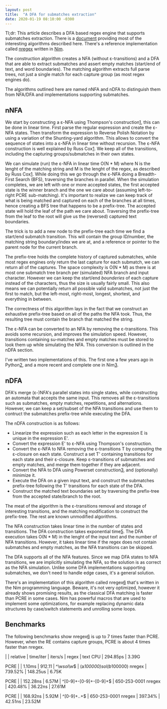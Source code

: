 ```yaml
---
layout: post
title:  "A DFA for submatches extraction"
date: 2020-01-19 08:10:00 -0300
---
```


Tl;dr: This article describes a DFA based regex engine that supports submatches extraction. There is a [document](https://nitely.github.io/assets/jan_2020_dfa_submatches_extraction.pdf) providing most of the interesting algorithms described here. There's a reference implementation called [nregex](https://github.com/nitely/nregex) written in [Nim](https://nim-lang.org/).

The construction algorithm creates a NFA (without ε-transitions) and a DFA that are able to extract submatches and assert empty matches (start/end of text, and word boundaries). The matching algorithm extracts full parse trees, not just a single match for each capture group (as most regex engines do).

The algorithms outlined here are named nNFA and nDFA to distinguish them from NFA/DFA and implementations supporting submatches.

## nNFA

We start by constructing a ε-NFA using Thompson's construction[1], this can be done in linear time. First parse the regular expression and create the ε-NFA states. Then transform the expression to Reverse Polish Notation by using a variation of the Shunting-yard algorithm. This allows to convert the sequence of states into a ε-NFA in linear time without recursion. The ε-NFA construction is well explained by Russ Cox[1]. We keep all of the transitions, including the capturing groups/submatches in their own states.

We can simulate (run) the ε-NFA in linear time O(N * M) where N is the lenght of the matching string and M is the lenght of the regex, as described by Russ Cox[1]. While doing this we go through the ε-NFA doing a Breadth-First Search (BFS), traversing the branches in parallel. When the simulation completes, we are left with one or more accepted states, the first accepted state is the winner branch and the one we care about (assuming left-to-right PCRE sub-matching). It's important to realize we can keep track of what is being matched and captured on each of the branches at all times, hence creating a BFS tree that happens to be a prefix-tree. The accepted state will hold the leaf of the path we care about. Traversing the prefix-tree from the leaf to the root will give us the (reversed) captured text boundaries.

The trick is to add a new node to the prefix-tree each time we find a start/end submatch transition. This will contain the group ID/number, the matching string boundary/index we are at, and a reference or pointer to the parent node for the current branch.

The prefix-tree holds the complete history of captured submatches, while most regex engines only return the last capture for each submatch, we can return all of the captures. The space complexity is O(N * M) as there is at most one submatch tree branch per (simulated) NFA branch and input character. However we can keep the start/end *bounderies* of each capture instead of the characters, thus the size is usually fairly small. This also means we can potentially return all possible valid submatches, not just the first to match, but the left-most, right-most, longest, shortest, and everything in between.

The correctness of this algorithm lays in the fact that we construct an exhaustive prefix-tree based on all of the paths the NFA took. Thus, the resulting tree must contain the branch that matched the string.

The ε-NFA can be converted to an NFA by removing the ε-transitions. This avoids some recursion, and improves the simulation speed. However, transitions containing su-matches and empty matches must be stored to look them up while simulating the NFA. This conversion is outlined in the nDFA section.

I've written two implementations of this. The first one a few years ago in Python[2], and a more recent and complete one in Nim[3].


## nDFA

DFA's merge (ε-)NFA's parallel states into single states, while constructing an automata that accepts the same input. This removes all the ε-transitions such as submatches, empty matches, repetitions, and alternations. However, we can keep a set/subset of the NFA transitions and use them to contruct the submatches prefix-tree while executing the DFA.

The nDFA construction is as follows:

* Linearize the expression such as each letter in the expression E is unique in the expression E'.
* Convert the expression E' to ε-NFA using Thompson's construction.
* Convert the ε-NFA to NFA removing the ε-transitions T by computing the ε-closure on each state. Construct a set T' containing transitions for each state and their ε-closure. Keep ε-transitions of submatches and empty matches, and merge them together if they are adjacent.
* Convert the NFA to DFA using Powerset construction[3], and (optionally) minimize it.
* Execute the DFA on a given input text, and construct the submatches prefix-tree following the T' transitions for each state of the DFA.
* Construct the matched text boundaries set by traversing the prefix-tree from the accepted state/branch to the root.

The meat of the algorithm is the ε-transitions removal and storage of interesting transitions, and the matching modification to construct the prefix-tree. The rest are known unmodified algorithms.

The NFA construction takes linear time in the number of states and transitions. The DFA construction takes exponential time[5]. The DFA execution takes O(N * M) in the lenght of the input text and the number of NFA transitions. However, it takes linear time if the regex does not contain submatches and empty matches, as the NFA transitions can be skipped.

The DFA supports all of the NFA features. Since we map DFA states to NFA transitions, we are implicitly simulating the NFA, so the solution is as correct as the NFA simulation. Unlike some DFA implementations supporting submatches, we don't need to handle edge cases, it's a general solution.

There's an implementation of this algorithm called nregex[6] that's written in the Nim programming language. Beware, it's not very optimized, however it already shows promising results, as the classical DFA matching is faster than PCRE in some cases. Nim has powerful macros that are used to implement some optimizations, for example replacing dynamic data structures by case/switch statements and unrolling some loops.

## Benchmarks

The following benchmarks show nregex[6] is up to 7 times faster than PCRE. However, when the RE contains capture groups, PCRE is about 4 times faster than nregex.

|  | relative | time/iter | iters/s | regex | text
CPU | 294.85ps | 3.39G

PCRE | | 1.10ms | 912.11 | ^\w*sol\w*$ | (a*100000)sol(b*100000)
nregex | 739.52% | 148.25us | 6.75K

PCRE | | 152.28ns | 6.57M | ^[0-9]+-[0-9]+-[0-9]+$ | 650-253-0001
nregex | 420.48% | 36.22ns | 27.61M

PCRE | | 168.92ns | 5.92M | ^[0-9]+..+$ | 650-253-0001
nregex | 397.34% | 42.51ns | 23.52M


[0]: https://nitely.github.io/assets/jan_2020_dfa_submatches_extraction.pdf
[1]: https://swtch.com/~rsc/regexp/regexp1.html
[2]: https://github.com/nitely/regexy
[3]: https://github.com/nitely/nim-regex
[4]: https://en.wikipedia.org/wiki/Powerset_construction
[5]: https://en.wikipedia.org/wiki/Powerset_construction#Complexity
[6]: https://github.com/nitely/nregex
[7]: https://nim-lang.org/
